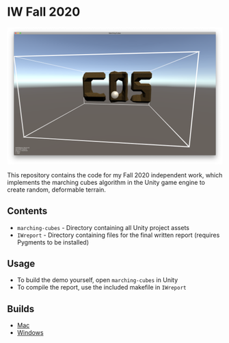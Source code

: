 # IW Fall 2020

![screenshot](screenshot.png)

This repository contains the code for my Fall 2020 independent work, which implements the marching cubes algorithm in the Unity game engine to create random, deformable terrain. 

## Contents

* `marching-cubes` - Directory containing all Unity project assets
* `IWreport` - Directory containing files for the final written report (requires Pygments to be installed)

## Usage

* To build the demo yourself, open `marching-cubes` in Unity
* To compile the report, use the included makefile in `IWreport`

## Builds

* [Mac](https://www.dropbox.com/s/ai83o34wdsceslf/Marching%20CubesOSX.zip?dl=0)
* [Windows](https://www.dropbox.com/s/f9ykpdbwvsnq9s7/MarchingCubesWindows.zip?dl=0)
